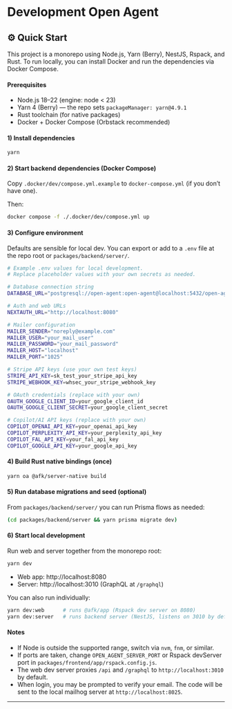 # Development Open Agent

## ⚙️ Quick Start

This project is a monorepo using Node.js, Yarn (Berry), NestJS, Rspack, and Rust. To run locally, you can install Docker and run the dependencies via Docker Compose.

#### Prerequisites

- Node.js 18–22 (engine: node < 23)
- Yarn 4 (Berry) — the repo sets `packageManager: yarn@4.9.1`
- Rust toolchain (for native packages)
- Docker + Docker Compose (Orbstack recommended)

#### 1) Install dependencies

```bash
yarn
```

#### 2) Start backend dependencies (Docker Compose)

Copy `.docker/dev/compose.yml.example` to `docker-compose.yml` (if you don’t have one).

Then:

```bash
docker compose -f ./.docker/dev/compose.yml up
```

#### 3) Configure environment

Defaults are sensible for local dev. You can export or add to a `.env` file at the repo root or `packages/backend/server/`.

```bash
# Example .env values for local development.
# Replace placeholder values with your own secrets as needed.

# Database connection string
DATABASE_URL="postgresql://open-agent:open-agent@localhost:5432/open-agent"

# Auth and web URLs
NEXTAUTH_URL="http://localhost:8080"

# Mailer configuration
MAILER_SENDER="noreply@example.com"
MAILER_USER="your_mail_user"
MAILER_PASSWORD="your_mail_password"
MAILER_HOST="localhost"
MAILER_PORT="1025"

# Stripe API keys (use your own test keys)
STRIPE_API_KEY=sk_test_your_stripe_api_key
STRIPE_WEBHOOK_KEY=whsec_your_stripe_webhook_key

# OAuth credentials (replace with your own)
OAUTH_GOOGLE_CLIENT_ID=your_google_client_id
OAUTH_GOOGLE_CLIENT_SECRET=your_google_client_secret

# Copilot/AI API keys (replace with your own)
COPILOT_OPENAI_API_KEY=your_openai_api_key
COPILOT_PERPLEXITY_API_KEY=your_perplexity_api_key
COPILOT_FAL_API_KEY=your_fal_api_key
COPILOT_GOOGLE_API_KEY=your_google_api_key
```

#### 4) Build Rust native bindings (once)

```bash
yarn oa @afk/server-native build
```

#### 5) Run database migrations and seed (optional)

From `packages/backend/server/` you can run Prisma flows as needed:

```bash
(cd packages/backend/server && yarn prisma migrate dev)
```

#### 6) Start local development

Run web and server together from the monorepo root:

```bash
yarn dev
```

- Web app: http://localhost:8080
- Server: http://localhost:3010 (GraphQL at `/graphql`)

You can also run individually:

```bash
yarn dev:web      # runs @afk/app (Rspack dev server on 8080)
yarn dev:server   # runs backend server (NestJS, listens on 3010 by default)
```

#### Notes

- If Node is outside the supported range, switch via `nvm`, `fnm`, or similar.
- If ports are taken, change `OPEN_AGENT_SERVER_PORT` or Rspack devServer port in `packages/frontend/app/rspack.config.js`.
- The web dev server proxies `/api` and `/graphql` to `http://localhost:3010` by default.
- When login, you may be prompted to verify your email. The code will be sent to the local mailhog server at `http://localhost:8025`.

---